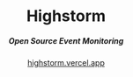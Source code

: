 <div align="center">
    <h1 align="center">Highstorm</h1>
    <h5>Open Source Event Monitoring</h5>
</div>

<div align="center">
  <a href="https://highstorm.vercel.app?ref=github">highstorm.vercel.app</a>
</div>
<br/>

